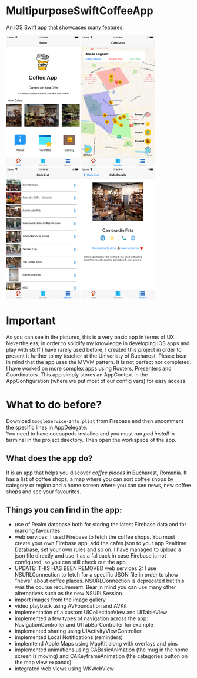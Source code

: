 # MultipurposeSwiftCoffeeApp
An iOS Swift app that showcases many features. 

<img width="200" alt="Screenshot 2024-05-28 at 13 11 34" src="images/1.png"> <img width="200" alt="Screenshot 2024-05-28 at 13 11 34" src="images/2.png">
<img width="200" alt="Screenshot 2024-05-28 at 13 11 34" src="images/3.png"> <img width="200" alt="Screenshot 2024-05-28 at 13 11 34" src="images/4.png">

# Important  
As you can see in the pictures, this is a very basic app in terms of UX. Nevertheless, in order to solidify my knowledge in developing iOS apps and play with stuff I have rarely used before, I created this project in order to present it further to my teacher at the Univeristy of Bucharest. Please bear in mind that the app uses the MVVM pattern. It is not perfect nor completed. I have worked on more complex apps using Routers, Presenters and Coordinators. This app simply stores an AppContext in the AppConfiguration (where we put most of our config vars) for easy access.

# What to do before?

Download `GoogleService-Info.plist` from Firebase and then uncomment the specific lines in AppDelegate.  
You need to have cocoapods installed and you must run *pod install* in terminal in the project directory. Then open the workspace of the app.  

## What does the app do?

It is an app that helps you discover *coffee places* in Bucharest, Romania. It has a list of coffee shops, a map where you can sort coffee shops by category or region and a home screen where you can see news, new coffee shops and see your favourites. 

## Things you can find in the app:

* use of Realm database both for storing the latest Firebase data and for marking favourites
* web services: I used Firebase to fetch the coffee shops. You must create your own Firebase app, add the cafes.json to your app Realtime Database, set your own rules and so on. I have managed to upload a json file directly and use it as a fallback in case Firebase is not configured, so you can still check out the app. 
* UPDATE: THIS HAS BEEN REMOVED web services 2: I use NSURLConnection to fetch for a specific JSON file in order to show "news" about coffee places. NSURLConnection is deprecated but this was the course requirement. Bear in mind you can use many other alternatives such as the new NSURLSession.
* import images from the image gallery
* video playback using AVFoundation and AVKit
* implementation of a custom UICollectionView and UITableView
* implemented a few types of navigation across the app: NavigationController and UITabBarController for example
* implemented sharing using UIActivityViewController
* implemented Local Notifications (reminders)
* implemtend Apple Maps using MapKit along with overlays and pins
* implemented animations using CABasicAnimation (the mug in the home screen is moving) and CAKeyframeAnimation (the categories button on the map view expands)
* integrated web views using WKWebView
